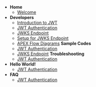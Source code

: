 - **Home**
  - [Welcome](docs/home.md)
- **Developers**
  - [Introduction to JWT](docs/dev/introduction.md)
  - [JWT Authentication](docs/dev/jwt-auth.md)
  - [JWKS Endpoint](docs/dev/jwks-endpoint.md)
  - [Setup for JWKS Endpoint](docs/dev/setup-jwks-endpoint.md)
  - [APEX Flow Diagrams](docs/dev/apex-flow-diagrams.md)
    **Sample Codes**
  - [JWT Authentication](docs/sample-codes/jwt-auth.md)
  - [JWKS Endpoint](docs/sample-codes/jwks-endpoint.md)
    **Troubleshooting**
  - [JWT Authentication](docs/troubleshooting/jwt-auth.md)
- **Hello World!**
  - [JWT Authentication](docs/hello-world/jwt-auth.md)
- **FAQ**
  - [JWT Authentication](docs/faq/jwt-auth.md)
